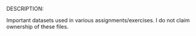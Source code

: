 DESCRIPTION:

Important datasets used in various assignments/exercises. I do not claim ownership of these files.
